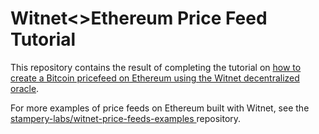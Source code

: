 # Witnet<>Ethereum Price Feed Tutorial

This repository contains the result of completing the tutorial on [how to create a Bitcoin pricefeed on Ethereum
 using the Witnet decentralized oracle][tutorial].
 
For more examples of price feeds on Ethereum built with Witnet, see the [stampery-labs/witnet-price-feeds-examples
][examples] repository.   


[tutorial]: https://docs.witnet.io/tutorials/bitcoin-price-feed/introduction/
[examples]: https://github.com/witnet/witnet-price-feed-examples